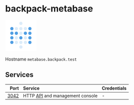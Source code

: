 # backpack-metabase

![Meatabase](../../doc/assets/logo/metabase.svg)

Hostname `metabase.backpack.test`

## Services

| Port | Service | Credentials
| ---: | :------ | :----------
| [3042](http://metabase.backpack.test:3042) | HTTP [API](https://www.metabase.com/docs/latest/api-documentation.html) and management console | -
